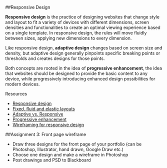 ##Responsive Design

**Responsive design** is the practice of designing websites that change style and layout to fit a variety of devices with different dimensions, screen densities and functionalities to create an optimal viewing experience based on a single template.  In responsive design, the rules will move fluidly between sizes, applying new dimensions to every dimension.

Like responsive design, **adaptive design** changes based on screen size and density, but adaptive design generally pinpoints specific breaking points or thresholds and creates designs for those points.

Both concepts are rooted in the idea of **progressive enhancement**, the idea that websites should be designed to provide the basic content to any device, while progressively introducing enhanced design possibilities for modern devices.

Resources
- [Responsive design](http://alistapart.com/article/responsive-web-design)
- [Fixed, fluid and elastic layouts](https://www.smashingmagazine.com/2009/06/fixed-vs-fluid-vs-elastic-layout-whats-the-right-one-for-you/)
- [Adaptive vs. Responsive](https://css-tricks.com/the-difference-between-responsive-and-adaptive-design/)
- [Progressive enhancement](http://alistapart.com/article/understandingprogressiveenhancement)
- [Wireframing for responsive design](https://www.smashingmagazine.com/2016/02/create-content-wireframes-for-responsive-design/)

##Assignment 3: Front page wireframe
- Draw three designs for the front page of your portfolio (can be Photoshop, Illustrator, hand drawn, Google Draw etc.)
- Choose one design and make a wireframe in Photoshop
- Post drawings and PSD to Blackboard

